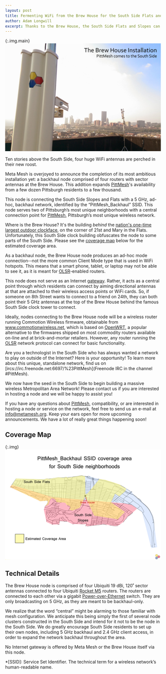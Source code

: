 ```yaml
---
layout: post
title: Fermenting WiFi from the Brew House for the South Side Flats and Slopes
author: Adam Longwill
excerpt: Thanks to the Brew House, the South Side Flats and Slopes can access PittMesh. Read on for details.
---
```


{:.img.main}
![View of downtown Pittsburgh from the Brew House with antennae in sight](/images/posts/brew_house_backhaul_announcement/brew_house_rooftop.jpg)

Ten stories above the South Side, four huge WiFi antennas are perched in their new roost.

Meta Mesh is overjoyed to announce the completion of its most ambitious installation yet: a backhaul node comprised of four routers with sector antennas at the Brew House. This addition expands [PittMesh](http://www.pittmesh.net)'s availability from a few dozen Pittsburgh residents to a few thousand.

This node is connecting the South Side Slopes and Flats with a 5 GHz, ad-hoc, backhaul network, identified by the “PittMesh_Backhaul” SSID. This node serves two of Pittsburgh’s most unique neighborhoods with a central connection point for [PittMesh](http://www.pittmesh.net), Pittsburgh’s most unique wireless network.

Where is the Brew House? It's the building *behind* the [nation's one-time largest outdoor clockface](https://en.wikipedia.org/wiki/Duquesne_Brewery_Clock), on the corner of 21st and Mary in the Flats. Unfortunately, this South Side clock building obfuscates the node to some parts of the South Side. Please see the [coverage map](#coverage-map) below for the estimated coverage area.

As a backhaul node, the Brew House node produces an ad-hoc mode connection--not the more common Client Mode type that is used in WiFi hotspots. This means that a smart phone, tablet, or laptop may not be able to see it, as it is meant for [OLSR](https://en.wikipedia.org/wiki/Optimized_Link_State_Routing_Protocol)-enabled routers.

This node does not serve as an Internet [gateway](https://en.wikipedia.org/wiki/Default_gateway). Rather, it acts as a central point through which residents can connect by aiming directional antennas at that are attached to their wireless access points or WiFi cards. So, if someone on 8th Street wants to connect to a friend on 24th, they can both point their 5 GHz antennas at the top of the Brew House behind the famous South Side clock tower to connect.

Ideally, nodes connecting to the Brew House node will be a wireless router running Commotion Wireless firmware, obtainable from www.commotionwireless.net, which is based on [OpenWRT](https://openwrt.org/), a popular alternative to the firmwares shipped on most commodity routers available on-line and at brick-and-mortar retailers. However, any router running the [OLSR](https://en.wikipedia.org/wiki/Optimized_Link_State_Routing_Protocol) network protocol can connect for basic functionality.

Are you a technologist in the South Side who has always wanted a network to play on outside of the Internet? Here is your opportunity! To learn more about this unique, standalone network, find us on [ircs://irc.freenode.net:6697/%23PittMesh](Freenode IRC in the channel #PittMesh).

We now have the seed in the South Side to begin building a massive wireless Metropolitan Area Network! Please contact us if you are interested in hosting a node and we will be happy to assist you!

If you have any questions about [PittMesh](http://www.pittmesh.net), compatibility, or are interested in hosting a node or service on the network, feel free to send us an e-mail at info@metamesh.org. Keep your ears open for more upcoming announcements. We have a lot of really great things happening soon!

## Coverage Map

{:.img}
![coverage map of brew house node](/images/posts/brew_house_backhaul_announcement/brew_house_coverage_map.png)

## Technical Details

The Brew House node is comprised of four Ubiquiti 19 dBi, 120˚ sector antennas connected to four Ubiquiti [Rocket M5](http://www.ubnt.com/airmax/rocketm/) routers. The routers are connected to each other via a gigabit
[Power-over-Ethernet](https://en.wikipedia.org/wiki/Power_over_Ethernet) switch. They are only broadcasting on 5 GHz, as they are meant to be backhaul-only.

We realize that the word “central” might be alarming to those familiar with mesh configuration. We anticipate this being simply the first of several node clusters constructed in the South Side and intend for it not to be the node in the South Side. We do greatly encourage South Side residents to set up their own nodes, including 5 GHz backhaul and 2.4 GHz client access, in order to expand the network backhaul throughout the area.

No Internet gateway is offered by Meta Mesh or the Brew House itself via this node.

*[SSID]: Service Set Identifier. The technical term for a wireless network’s human-readable name.
